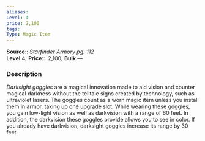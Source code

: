 ```yaml
---
aliases: 
Level: 4
price: 2,100 
tags: 
Type: Magic Item
---
```

**Source**:: _Starfinder Armory pg. 112_  
**Level** 4;
**Price**::  2,100; **Bulk** —

### Description

_Darksight goggles_ are a magical innovation made to aid vision and counter magical darkness without the telltale signs created by technology, such as ultraviolet lasers. The goggles count as a worn magic item unless you install them in armor, taking up one upgrade slot. While wearing these goggles, you gain low-light vision as well as darkvision with a range of 60 feet. In addition, the darkvision these goggles provide allows you to see in color. If you already have darkvision, darksight goggles increase its range by 30 feet.
